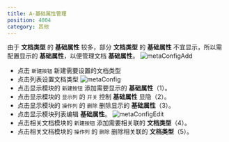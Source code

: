 ```yaml
---
title: A-基础属性管理
position: 4004
category: 其他
---
```

由于 __文档类型__ 的 __基础属性__ 较多，部分 __文档类型__ 的 __基础属性__ 不宜显示，所以需配置显示的 __基础属性__，以便管理文档 __基础属性__。
![metaConfigAdd](/metaConfigAdd.png)
- 点击 `新建按钮` 新建需要设置的文档类型
- 点击列表设置文档类型 
![metaConfig](/metaConfig.png)
- 点击显示模块的 `新建按钮` 添加需要显示的 __基础属性__（1）。
- 点击显示模块的 `显示列` 的 `开关` 控制 __基础属性__ 显隐（2）。
- 点击显示模块的 `操作列` 的 `删除` 删除显示的 __基础属性__（3）。
- 点击显示模块列表编辑 __基础属性__。
  ![metaConfigEdit](/metaConfigEdit.png)
- 点击相关文档模块的 `新建按钮` 添加需要相关联的 __文档类型__（4）。
- 点击相关文档模块的 `操作列` 的 `删除` 删除相关联的 __文档类型__（5）。